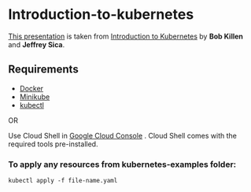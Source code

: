 # Introduction-to-kubernetes
[This presentation](presentation/introduction_to_Kubernetes.pptx) is taken from [Introduction to Kubernetes](https://docs.google.com/presentation/d/1zrfVlE5r61ZNQrmXKx5gJmBcXnoa_WerHEnTxu5SMco) by **Bob Killen** and **Jeffrey Sica**.

## Requirements

- [Docker](https://docs.docker.com/engine/install/)
- [Minikube](https://minikube.sigs.k8s.io/docs/start/)
- [kubectl](https://kubernetes.io/docs/tasks/tools/)

OR

Use Cloud Shell in [Google Cloud Console](console.cloud.google.com) . Cloud Shell comes with the required tools pre-installed.

### To apply any resources from kubernetes-examples folder:
    kubectl apply -f file-name.yaml